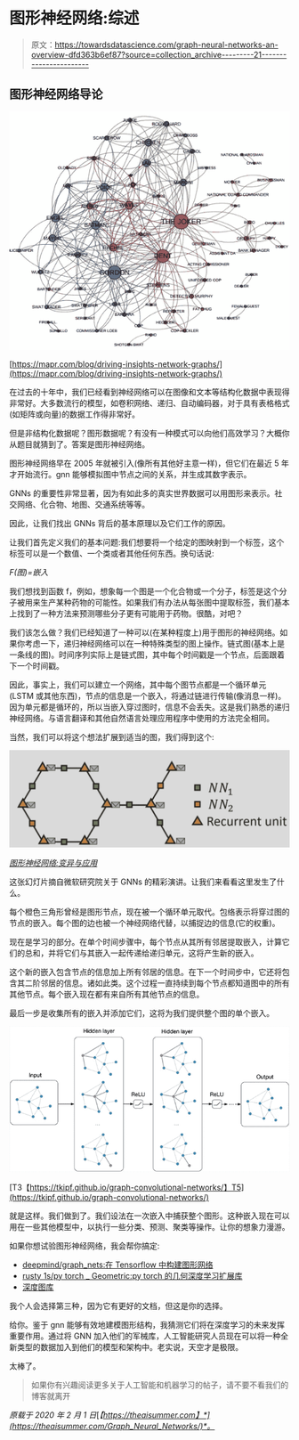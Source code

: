 # 图形神经网络:综述

> 原文：<https://towardsdatascience.com/graph-neural-networks-an-overview-dfd363b6ef87?source=collection_archive---------21----------------------->

## 图形神经网络导论

![](img/79d59e354628a8f6c51883c2024ab632.png)

[https://mapr.com/blog/driving-insights-network-graphs/](https://mapr.com/blog/driving-insights-network-graphs/)

在过去的十年中，我们已经看到神经网络可以在图像和文本等结构化数据中表现得非常好。大多数流行的模型，如卷积网络、递归、自动编码器，对于具有表格格式(如矩阵或向量)的数据工作得非常好。

但是非结构化数据呢？图形数据呢？有没有一种模式可以向他们高效学习？大概你从题目就猜到了。答案是图形神经网络。

图形神经网络早在 2005 年就被引入(像所有其他好主意一样)，但它们在最近 5 年才开始流行。gnn 能够模拟图中节点之间的关系，并生成其数字表示。

GNNs 的重要性非常显著，因为有如此多的真实世界数据可以用图形来表示。社交网络、化合物、地图、交通系统等等。

因此，让我们找出 GNNs 背后的基本原理以及它们工作的原因。

让我们首先定义我们的基本问题:我们想要将一个给定的图映射到一个标签，这个标签可以是一个数值、一个类或者其他任何东西。换句话说:

*F(图)=嵌入*

我们想找到函数 f，例如，想象每一个图是一个化合物或一个分子，标签是这个分子被用来生产某种药物的可能性。如果我们有办法从每张图中提取标签，我们基本上找到了一种方法来预测哪些分子更有可能用于药物。很酷，对吧？

我们该怎么做？我们已经知道了一种可以(在某种程度上)用于图形的神经网络。如果你考虑一下，递归神经网络可以在一种特殊类型的图上操作。链式图(基本上是一条线的图)。时间序列实际上是链式图，其中每个时间戳是一个节点，后面跟着下一个时间戳。

因此，事实上，我们可以建立一个网络，其中每个图节点都是一个循环单元(LSTM 或其他东西)，节点的信息是一个嵌入，将通过链进行传输(像消息一样)。因为单元都是循环的，所以当嵌入穿过图时，信息不会丢失。这是我们熟悉的递归神经网络。与语言翻译和其他自然语言处理应用程序中使用的方法完全相同。

当然，我们可以将这个想法扩展到适当的图，我们得到这个:

![](img/0f8b7776470ac92619ed35e07de8d621.png)

[*图形神经网络:变异与应用*](https://www.youtube.com/watch?v=cWIeTMklzNg)

这张幻灯片摘自微软研究院关于 GNNs 的精彩演讲。让我们来看看这里发生了什么。

每个橙色三角形曾经是图形节点，现在被一个循环单元取代。包络表示将穿过图的节点的嵌入。每个图的边也被一个神经网络代替，以捕捉边的信息(它的权重)。

现在是学习的部分。在单个时间步骤中，每个节点从其所有邻居提取嵌入，计算它们的总和，并将它们与其嵌入一起传递给递归单元，这将产生新的嵌入。

这个新的嵌入包含节点的信息加上所有邻居的信息。在下一个时间步中，它还将包含其二阶邻居的信息。诸如此类。这个过程一直持续到每个节点都知道图中的所有其他节点。每个嵌入现在都有来自所有其他节点的信息。

最后一步是收集所有的嵌入并添加它们，这将为我们提供整个图的单个嵌入。

![](img/042504623a7ae0714dd2452b677e71a5.png)

[T3【https://tkipf.github.io/graph-convolutional-networks/】T5](https://tkipf.github.io/graph-convolutional-networks/)

就是这样。我们做到了。我们设法在一次嵌入中捕获整个图形。这种嵌入现在可以用在一些其他模型中，以执行一些分类、预测、聚类等操作。让你的想象力漫游。

如果你想试验图形神经网络，我会帮你搞定:

*   [deepmind/graph_nets:在 Tensorflow 中构建图形网络](https://github.com/deepmind/graph_nets)
*   [rusty 1s/py torch _ Geometric:py torch 的几何深度学习扩展库](https://github.com/rusty1s/pytorch_geometric)
*   [深度图库](https://www.dgl.ai/)

我个人会选择第三种，因为它有更好的文档，但这是你的选择。

给你。鉴于 gnn 能够有效地建模图形结构，我猜测它们将在深度学习的未来发挥重要作用。通过将 GNN 加入他们的军械库，人工智能研究人员现在可以将一种全新类型的数据加入到他们的模型和架构中。老实说，天空才是极限。

太棒了。

> 如果你有兴趣阅读更多关于人工智能和机器学习的帖子，请不要不看我们的博客就离开

*原载于 2020 年 2 月 1 日*[*【https://theaisummer.com】*](https://theaisummer.com/Graph_Neural_Networks/)*。*
